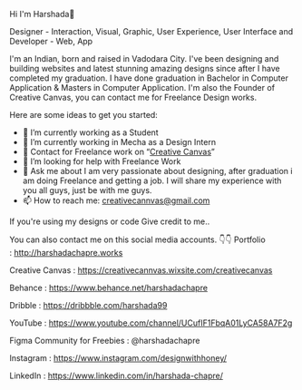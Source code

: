 Hi I'm Harshada👋

Designer - Interaction, Visual, Graphic, User Experience, User Interface and Developer - Web, App

I'm an Indian, born and raised in Vadodara City. I've been designing and building websites and latest stunning amazing designs since after I have completed my graduation. I have done graduation in Bachelor in Computer Application & Masters in Computer Application. I'm also the Founder of Creative Canvas, you can contact me for Freelance Design works.

Here are some ideas to get you started:
- 🔭 I’m currently working as a Student
- 🌱 I’m currently working in Mecha as a Design Intern
- 👯 Contact for Freelance work on “[Creative Canvas](https://creativecannvas.wixsite.com/creativecanvas)”
- 🤔 I’m looking for help with Freelance Work
- 💬 Ask me about I am very passionate about designing, after graduation i am doing Freelance and getting a job. I will share my experience with you all guys, just be with me guys.
- 📫 How to reach me: [creativecannvas@gmail.com](mailto:creativecannvas@gmail.com)

If you're using my designs or code Give credit to me..

You can also contact me on this social media accounts. 👇👇
Portfolio : http://harshadachapre.works

Creative Canvas : https://creativecannvas.wixsite.com/creativecanvas

Behance : https://www.behance.net/harshadachapre

Dribble : https://dribbble.com/harshada99

YouTube : https://www.youtube.com/channel/UCufIF1FbqA01LyCA58A7F2g

Figma Community for Freebies : @harshadachapre

Instagram : https://www.instagram.com/designwithhoney/

LinkedIn : https://www.linkedin.com/in/harshada-chapre/
